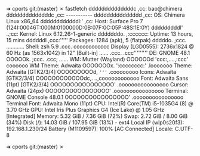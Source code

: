 ➜  cports git:(master) ✗ fastfetch 
ddddddddddddddc  ,cc:                   bao@chimera
ddddddddddddddc  ,cc:                   -----------
ddddddddddddddd  ,cc:                   OS: Chimera Linux x86_64
ddddddddddddl:'  ,cc:                   Host: Surface Pro 7 (124I:00046T:000M:0100000D:0B:07F:0C:05P:48S:1E:0Y)
dddddddddl'    ..;cc:                   Kernel: Linux 6.12.26-1-generic
dddddddo.   ,:cccccc:                   Uptime: 13 hours, 15 mins
ddddddl   ,ccc:'''''                    Packages: 1284 (apk), 5 (flatpak)
dddddo.  ;ccc.          ............    Shell: zsh 5.9
        .ccc.           cccccccccccc    Display (LGD0555): 2736x1824 @ 60 Hz (as 1563x1042) in 12" [Built-in]
......  .ccc.          .ccc'''''''''    DE: GNOME 48.1
OOOOOk.  ;ccc.        .ccc;   ......    WM: Mutter (Wayland)
OOOOOOd   'ccc:,....,:ccc'   coooooo    WM Theme: Adwaita
OOOOOOOx.   ':cccccccc:'   .looooooo    Theme: Adwaita [GTK2/3/4]
OOOOOOOOOd,     `'''`     .coooooooo    Icons: Adwaita [GTK2/3/4]
OOOOOOOOOOOOdc,.    ..,coooooooooooo    Font: Adwaita Sans (11pt) [GTK2/3/4]
OOOOOOOOOOOOOOOO'  .oooooooooooooooo    Cursor: Adwaita (24px)
OOOOOOOOOOOOOOOO'  .oooooooooooooooo    Terminal: GNOME Console 48.0.1
OOOOOOOOOOOOOOOO'  .oooooooooooooooo    Terminal Font: Adwaita Mono (11pt)
                                        CPU: Intel(R) Core(TM) i5-1035G4 (8) @ 3.70 GHz
                                        GPU: Intel Iris Plus Graphics G4 (Ice Lake) @ 1.05 GHz [Integrated]
                                        Memory: 5.32 GiB / 7.36 GiB (72%)
                                        Swap: 2.72 GiB / 8.00 GiB (34%)
                                        Disk (/): 14.03 GiB / 107.95 GiB (13%) - ext4
                                        Local IP (wlp0s20f3): 192.168.1.230/24
                                        Battery (M1109597): 100% [AC Connected]
                                        Locale: C.UTF-8

                                                                
                                                                
➜  cports git:(master) ✗ 

